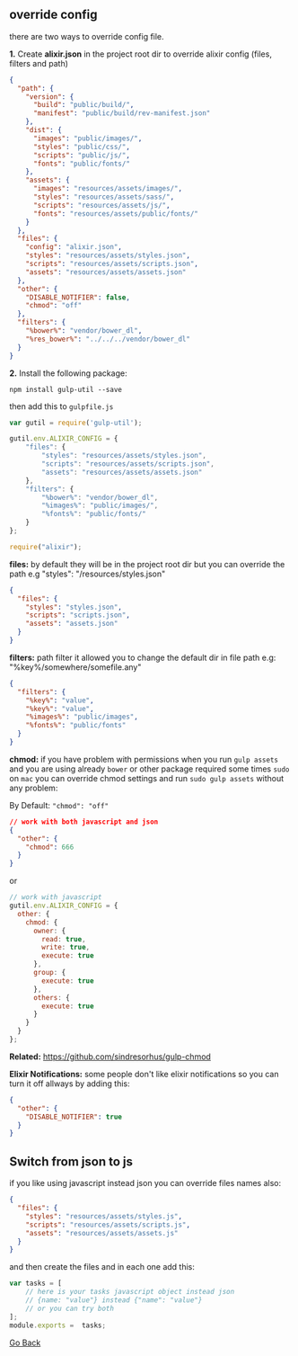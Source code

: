 
## override config
there are two ways to override config file. 

**1.** Create **alixir.json** in the project root dir to override alixir config (files, filters and path) 
```json
{
  "path": {
    "version": {
      "build": "public/build/",
      "manifest": "public/build/rev-manifest.json"
    },
    "dist": {
      "images": "public/images/",
      "styles": "public/css/",
      "scripts": "public/js/",
      "fonts": "public/fonts/"
    },
    "assets": {
      "images": "resources/assets/images/",
      "styles": "resources/assets/sass/",
      "scripts": "resources/assets/js/",
      "fonts": "resources/assets/public/fonts/"
    }
  },
  "files": {
    "config": "alixir.json",
    "styles": "resources/assets/styles.json",
    "scripts": "resources/assets/scripts.json",
    "assets": "resources/assets/assets.json"
  },
  "other": {
    "DISABLE_NOTIFIER": false,
    "chmod": "off"
  },
  "filters": {
    "%bower%": "vendor/bower_dl",
    "%res_bower%": "../../../vendor/bower_dl"
  }
}
```

**2.** Install the following package:
```
npm install gulp-util --save
```

then add this to `gulpfile.js`
```javascript
var gutil = require('gulp-util');

gutil.env.ALIXIR_CONFIG = {
    "files": {
        "styles": "resources/assets/styles.json",
        "scripts": "resources/assets/scripts.json",
        "assets": "resources/assets/assets.json"
    },
    "filters": {
        "%bower%": "vendor/bower_dl",
        "%images%": "public/images/",
        "%fonts%": "public/fonts/"
    }
};

require("alixir");
```



**files:** by default they will be in the project root dir but you can override the path e.g "styles": "/resources/styles.json"
```json
{
  "files": {
    "styles": "styles.json",
    "scripts": "scripts.json",
    "assets": "assets.json"
  }
}
```


**filters:** path filter it allowed you to change the default dir in file path e.g:
"%key%/somewhere/somefile.any"

```json
{
  "filters": {
    "%key%": "value",
    "%key%": "value",
    "%images%": "public/images",
    "%fonts%": "public/fonts"
  }
}
```

**chmod:** if you have problem with permissions when you run `gulp assets` and you are using already `bower` or other package required some times `sudo` on `mac` you can override chmod settings and run `sudo gulp assets` without any problem:

By Default: `"chmod": "off"`
```json
// work with both javascript and json
{
  "other": {
    "chmod": 666
  }
}
```
or
```javascript
// work with javascript
gutil.env.ALIXIR_CONFIG = {
  other: { 
    chmod: {
      owner: {
        read: true,
        write: true,
        execute: true
      },
      group: {
        execute: true
      },
      others: {
        execute: true
      }
    }
  }
};
```
**Related:** https://github.com/sindresorhus/gulp-chmod 

**Elixir Notifications:** some people don't like elixir notifications so you can turn it off allways by adding this:

```json
{
  "other": {
    "DISABLE_NOTIFIER": true
  }
}
```

## Switch from json to js

if you like using javascript instead json you can override files names also:
 
```json
{
  "files": {
    "styles": "resources/assets/styles.js",
    "scripts": "resources/assets/scripts.js",
    "assets": "resources/assets/assets.js"
  }
}
```
and then create the files and in each one add this:
```javascript
var tasks = [
    // here is your tasks javascript object instead json
    // {name: "value"} instead {"name": "value"}
    // or you can try both
];
module.exports =  tasks;
```


[Go Back](README.md)
